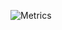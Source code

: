 ![Metrics](https://metrics.lecoq.io/SanceiLaks?template=classic&base.header=0&base.activity=0&base.community=0&base.repositories=0&base.metadata=0&isocalendar=1&people=1&languages=1&lines=1&followup=1&repositories=1&achievements=1&repositories=100&repositories.batch=100&repositories.forks=false&repositories.affiliations=owner&isocalendar.duration=half-year&languages.limit=8&languages.sections=most-used&languages.colors=github&languages.threshold=0%25&languages.indepth=false&languages.analysis.timeout=15&languages.categories=markup%2C%20programming&languages.recent.categories=markup%2C%20programming&languages.recent.load=300&languages.recent.days=14&people.limit=24&people.size=28&people.types=followers%2C%20following&people.identicons=false&people.shuffle=false&followup.sections=repositories&achievements.threshold=C&achievements.secrets=true&achievements.display=detailed&achievements.limit=0&config.timezone=Europe%2FMoscow)
